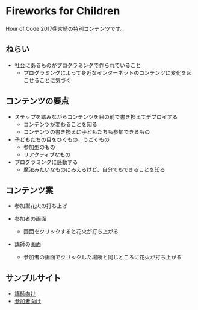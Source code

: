 # Fireworks for Children

Hour of Code 2017@宮崎の特別コンテンツです。

## ねらい

- 社会にあるものがプログラミングで作られていること
    - プログラミングによって身近なインターネットのコンテンツに変化を起こせることに気づく

## コンテンツの要点

- ステップを踏みながらコンテンツを目の前で書き換えてデプロイする
    - コンテンツが変わることを知る
    - コンテンツの書き換えに子どもたちも参加できるもの
- 子どもたちの目をひくもの、うごくもの
    - 参加型のもの
    - リアクティブなもの
- プログラミングに感動する
    - 魔法みたいなものにみえるけど、自分でもできることを知る


## コンテンツ案

- 参加型花火の打ち上げ

- 参加者の画面
  - 画面をクリックすると花火が打ち上がる

- 講師の画面
    - 参加者の画面でクリックした場所と同じところに花火が打ち上がる


## サンプルサイト

- [講師向け](https://lvs-fireworks.herokuapp.com/)
- [参加者向け](https://lvs-fireworks.herokuapp.com/client.html)
